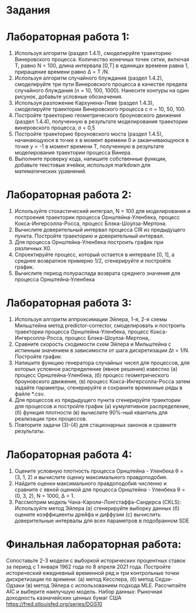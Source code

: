 # Задания
# Лабораторная работа 1:
1. Используя алгоритм (раздел 1.4.1), смоделируйте траекторию Винеровского процесса.
Количество конечных точек сетки, включая T, равно N = 100, длина
интервала [0,T] в единицах времени равна 1, приращение времени равно ∆ = T /N.
2. Используя алгоритм случайного блуждания (раздел 1.4.2), смоделируйте три пути Винеровского
процесса в качестве предела случайного блуждания (n = 10, 100, 1000). Нанесите
контуры на один рисунок, добавьте условные обозначения.
3. Используя разложение Кархунена-Леве (раздел 1.4.3), смоделируйте траектории Винеровского процесса с n = 10, 50, 100.
4. Постройте траекторию геометрического броуновского движения (раздел 1.4.4), полученную в результате моделирования траектории винеровского процесса, σ = 0,5
5. Постройте траекторию броуновского моста (раздел 1.4.5), начинающуюся в точке x
в момент времени 0 и заканчивающуюся в точке y = -1 в момент времени T, полученную в результате
моделирования траектории процесса Винера.
6. Выполните проверку кода, напишите собственные функции, добавьте текстовые ячейки, используя markdown
для математических уравнений.

# Лабораторная работа 2:
1. Используйте стохастический интеграл, N = 100 для моделирования и построения траектории
процесса Орнштейна-Уленбека, процесс Кокса-Ингерсолла-Росса, процесс Блэка-Шоулза-Мертона.
2. Вычислите доверительный интервал процесса CIR из предыдущего
пункта. Постройте траекторию и доверительный интервал.
3. Для процесса Орнштейна-Уленбека построить график при различных X0.
4. Спроектируйте процесс, который остается в интервале [0, 1], а среднее возвратное примерно
1/2, сгенерируйте и постройте график.
5. Вычислите период полураспада возврата среднего значения для процесса Орнштейна-Уленбека

# Лабораторная работа 3:
1. Используя алгоритм аппроксимации Эйлера, 1-я, 2-я схемы Мильштейна метод predictor-corrector, смоделировать и построить траектории процесса Орнштейна-Уленбека, процесс Кокса-Ингерсолла-Росса, процесс Блэка-Шоулза-Мертона,.
2. Сравните скорость сходимости схем Эйлера и Мильштейна с истинным значением в зависимости от шага дискретизации ∆t = 1/N. Постройте график.
3. Напишите функцию генератора случайных чисел для процессов, для которых
условное распределение (явное решение) известно
(а) процесс Орнштейна-Уленбека,
(б) процесс геометрического броуновского движения,
(в) процесс Кокса-Ингерсолла-Росса затем задайте параметры, сгенерируйте и сохраните временные ряды в файле *.csv.
4. Для процессов из предыдущего пункта сгенерируйте траектории для процессов
и постройте график
(а) кумулятивное распределение,
(б) функция плотности
(в) вычислите 90%-ный квантиль для реализации трех процессов.
5. Повторите задачи (3)-(4) для стационарных законов и сравните результаты.

# Лабораторная работа 4:
1. Оцените условную плотность процесса Орнштейна - Уленбека θ = (3, 1, 2) и вычислите оценку максимального правдоподобия.
2. Найдите оценки максимального правдоподобия численно и сравните с
явной оценкой для процесса Орнштейна - Уленбека θ = (0, 3, 2), N = 1000, ∆ = 1.
3. Рассмотрим модель Чана-Кароли-Лонгстаффа-Сандерса (CKLS):
Используйте метод Эйлера
(а) сгенерируйте выборку данных
(б) оцените коэффициенты дрейфа и диффузии
(c) вычислить доверительные интервалы для всех параметров в подобранном SDE

# Финальная лабораторная работа:
Сопоставьте 2-3 модели с выборкой исторических процентных ставок за период с 1 января 1962 года по 8 апреля 2021 года. Постройте исторический ежедневный временной ряд и три контрольные точки дискретизации по времени:
(а) метод Кесслера,
(б) метод Седзи-Одзаки
(в) метод Эйлера
с использованием подхода MLE. Рассчитайте AIC и выберите наилучшую модель.
Набор данных: Рыночная доходность казначейских ценных бумаг США
https://fred.stlouisfed.org/series/DGS10
